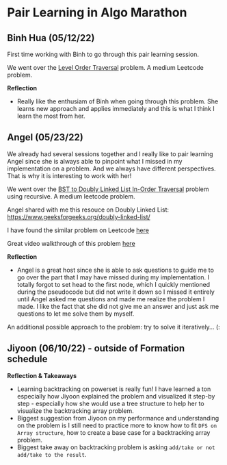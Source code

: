 # Pair Learning in Algo Marathon 

## Binh Hua (05/12/22)

First time working with Binh to go through this pair learning session. 

We went over the [Level Order Traversal]() problem. A medium Leetcode problem. 

**Reflection**
- Really like the enthusiam of Binh when going through this problem. She learns new approach and applies immediately and this is what I think I learn the most from her. 


## Angel (05/23/22) 

We already had several sessions together and I really like to pair learning Angel since she is always able to pinpoint what I missed in my implementation on a problem. And we always have different perspectives. That is why it is interesting to work with her! 

We went over the [BST to Doubly Linked List In-Order Traversal]() problem using recursive. A medium leetcode problem.

Angel shared with me this resouce on Doubly Linked List: https://www.geeksforgeeks.org/doubly-linked-list/

I have found the similar problem on Leetcode [here](https://leetcode.com/problems/convert-binary-search-tree-to-sorted-doubly-linked-list/)

Great video walkthrough of this problem [here](https://www.youtube.com/watch?v=zy7I5wcwfh4)

**Reflection**
- Angel is a great host since she is able to ask questions to guide me to go over the part that I may have missed during my implementation. I totally forgot to set head to the first node, which I quickly mentioned during the pseudocode but did not write it down so I missed it entirely until Angel asked me questions and made me realize the problem I made. I like the fact that she did not give me an answer and just ask me questions to let me solve them by myself. 

An additional possible approach to the problem: try to solve it iteratively… (:
## Jiyoon (06/10/22) - outside of Formation schedule

**Reflection & Takeaways**
- Learning backtracking on powerset is really fun! I have learned a ton especially how Jiyoon explained the problem and visualized it step-by step - especially how she would use a tree structure to help her to visualize the backtracking array problem. 
- Biggest suggestion from Jiyoon on my performance and understanding on the problem is I still need to practice more to know how to fit `DFS on Array structure`, how to create a base case for a backtracking array problem. 
- Biggest take away on backtracking problem is asking `add/take or not add/take to the result`. 

